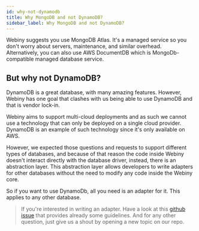 ```yaml
---
id: why-not-dynamodb
title: Why MongoDB and not DynamoDB?
sidebar_label: Why MongoDB and not DynamoDB?
---
```


Webiny suggests you use MongoDB Atlas. It's a managed service so you don't worry about servers, maintenance, and similar overhead. Alternatively, you can also use AWS DocumentDB which is MongoDb-compatible managed database service. 

## But why not DynamoDB?

DynamoDB is a great database, with many amazing features. However, Webiny has one goal that clashes with us being able to use DynamoDB and that is vendor lock-in. 

Webiny aims to support multi-cloud deployments and as such we cannot use a technology that can only be deployed on a single cloud provider. DynamoDB is an example of such technology since it's only available on AWS.

However, we expected those questions and requests to support different types of databases, and because of that reason the code inside Webiny doesn't interact directly with the database driver, instead, there is an abstraction layer. This abstraction layer allows developers to write adapters for other databases without the need to modify any code inside the Webiny core.

So if you want to use DynamoDb, all you need is an adapter for it. This applies to any other database. 

> If you're interested in writing an adapter. Have a look at this [github issue](https://github.com/webiny/webiny-js/issues/662) that provides already some guidelines. And for any other question, just give us a shout by opening a new topic on our repo.
